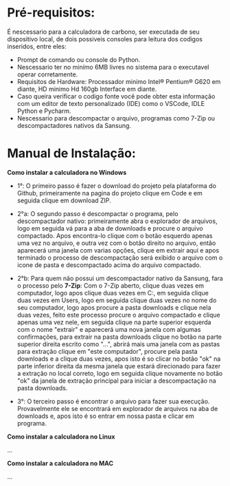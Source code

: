 <h1>Pré-requisitos: </h1>

É nescessario para a calculadora de carbono, ser executada de seu dispositivo local, de dois possiveis consoles para leitura dos codigos inseridos, entre eles:

- Prompt de comando ou console do Python.
- Nescessario ter no minímo 6MB livres no sistema para o executavel operar corretamente.
- Requisitos de Hardware: Processador minímo Intel® Pentium® G620 em diante, HD minimo Hd 160gb Interface em diante. 
- Caso queira verificar o codigo fonte você pode obter esta informação com um editor de texto personalizado (IDE) como o VSCode, IDLE Python e Pycharm.
- Nescessario para descompactar o arquivo, programas como 7-Zip ou descompactadores nativos da Sansung.

<h1>Manual de Instalação: </h1>

**Como instalar a calculadora no Windows**

- 1°: O primeiro passo é fazer o download do projeto pela plataforma do Github, primeiramente na pagina do projeto clique em Code e em seguida clique em download ZIP.

- 2°a: O segundo passo é descompactar o programa, pelo descompactador nativo: primeiramente abra o explorador de arquivos, logo em seguida vá para a aba de downloads e procure o arquivo compactado. Apos encontra-lo clique com o botão esquerdo apenas uma vez no arquivo, e outra vez com o botão direito no arquivo, então aparecerá uma janela com varias opçôes, clique em extrair aqui e apos terminado o processo de descompactação será exibido o arquivo com o icone de pasta e descompactado acima do arquivo compactado.

- 2°b: Para quem não possui um descompactador nativo da Sansung, fara o processo pelo <b>7-Zip</b>: Com o 7-Zip aberto, clique duas vezes em computador, logo apos clique duas vezes em C:, em seguida clique duas vezes em Users, logo em seguida clique duas vezes no nome do seu computador, logo apos procure a pasta downloads e clique nela duas vezes, feito este processo procure o arquivo compactado e clique apenas uma vez nele, em seguida clique na parte superior esquerda com o nome "extrair" e aparecerá uma nova janela com algumas confirmações, para extrair na pasta downloads clique no botão na parte superior direita escrito como "...", abrirá mais uma janela com as pastas para extração clique em "este computador", procure pela pasta downloads e a clique duas vezes, apos isto é so clicar no botão "ok" na parte inferior direita da mesma janela que estará direcionado para fazer a extração no local correto, logo em seguida clique novamente no botão "ok" da janela de extração principal para iniciar a descompactação na pasta downloads.

- 3°: O terceiro passo é encontrar o arquivo para fazer sua execução. Provavelmente ele se encontrará em explorador de arquivos na aba de downloads e, apos isto é so entrar em nossa pasta e clicar em programa.

**Como instalar a calculadora no Linux**

...

**Como instalar a calculadora no MAC**

...

